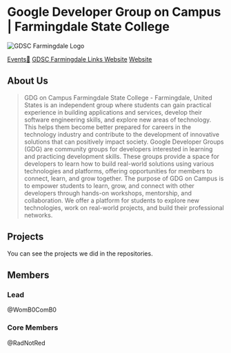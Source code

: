 # Google Developer Group on Campus | Farmingdale State College

![GDSC Farmingdale Logo](https://github.com/GDSC-FSC/.github/assets/95197809/83bbb758-f609-40bf-89f2-3919d20cab6c)


<!-- <img src="./assets/GDSC-Farmingdale.png" width="100%" height="100%" alt="GDSC Farmingdale logo" dir="auto"/> -->

[Events🥳](https://gdg.community.dev/gdg-on-campus-farmingdale-state-college-farmingdale-united-states/)
[GDSC Farmingdale Links Website](https://gdsc-fsc-l.web.app/)
[Website](https://gdg-fsc.web.app/)

## About Us

> GDG on Campus Farmingdale State College - Farmingdale, United States is an independent group where students can gain practical experience in building applications and services, develop their software engineering skills, and explore new areas of technology. This helps them become better prepared for careers in the technology industry and contribute to the development of innovative solutions that can positively impact society.
> Google Developer Groups (GDG) are community groups for developers interested in learning and practicing development skills. These groups provide a space for developers to learn how to build real-world solutions using various technologies and platforms, offering opportunities for members to connect, learn, and grow together.
> The purpose of GDG on Campus is to empower students to learn, grow, and connect with other developers through hands-on workshops, mentorship, and collaboration. We offer a platform for students to explore new technologies, work on real-world projects, and build their professional networks.

## Projects

You can see the projects we did in the repositories.

## Members

### Lead

@WomB0ComB0

### Core Members

@RadNotRed
